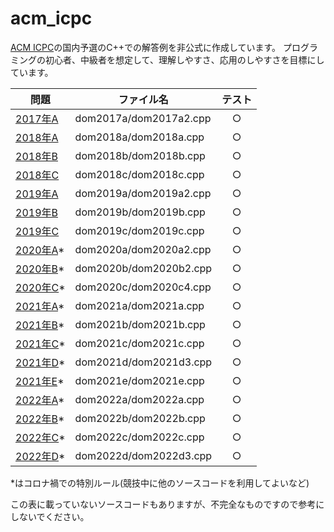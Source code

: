 # acm_icpc
[ACM ICPC](https://icpc.iisf.or.jp/)の国内予選のC++での解答例を非公式に作成しています。
プログラミングの初心者、中級者を想定して、理解しやすさ、応用のしやすさを目標にしています。

 問題 | ファイル名 | テスト
---|---|:---:
 [2017年A](https://icpc.iisf.or.jp/past-icpc/domestic2017/contest/all_ja.html#section_A) | dom2017a/dom2017a2.cpp | ○
 [2018年A](https://icpc.iisf.or.jp/past-icpc/domestic2018/contest/all_ja.html#section_A) | dom2018a/dom2018a.cpp | ○
 [2018年B](https://icpc.iisf.or.jp/past-icpc/domestic2018/contest/all_ja.html#section_B) | dom2018b/dom2018b.cpp | ○
 [2018年C](https://icpc.iisf.or.jp/past-icpc/domestic2018/contest/all_ja.html#section_C) | dom2018c/dom2018c.cpp | ○
 [2019年A](https://icpc.iisf.or.jp/past-icpc/domestic2019/contest/all_ja.html#section_A) | dom2019a/dom2019a2.cpp | ○
 [2019年B](https://icpc.iisf.or.jp/past-icpc/domestic2019/contest/all_ja.html#section_B) | dom2019b/dom2019b.cpp | ○
 [2019年C](https://icpc.iisf.or.jp/past-icpc/domestic2019/contest/all_ja.html#section_C) | dom2019c/dom2019c.cpp | ○
 [2020年A](https://icpc.iisf.or.jp/past-icpc/domestic2020/contest/all_ja.html#section_A)* | dom2020a/dom2020a2.cpp | ○
 [2020年B](https://icpc.iisf.or.jp/past-icpc/domestic2020/contest/all_ja.html#section_B)* | dom2020b/dom2020b2.cpp | ○
 [2020年C](https://icpc.iisf.or.jp/past-icpc/domestic2020/contest/all_ja.html#section_C)* | dom2020c/dom2020c4.cpp | ○
 [2021年A](https://icpc.iisf.or.jp/past-icpc/domestic2021/contest/all_ja.html#section_A)* | dom2021a/dom2021a.cpp | ○
 [2021年B](https://icpc.iisf.or.jp/past-icpc/domestic2021/contest/all_ja.html#section_B)* | dom2021b/dom2021b.cpp | ○
 [2021年C](https://icpc.iisf.or.jp/past-icpc/domestic2021/contest/all_ja.html#section_C)* | dom2021c/dom2021c.cpp | ○
 [2021年D](https://icpc.iisf.or.jp/past-icpc/domestic2021/contest/all_ja.html#section_D)* | dom2021d/dom2021d3.cpp | ○
 [2021年E](https://icpc.iisf.or.jp/past-icpc/domestic2021/contest/all_ja.html#section_E)* | dom2021e/dom2021e.cpp | ○
 [2022年A](https://icpc.iisf.or.jp/past-icpc/domestic2022/contest/all_ja.html#section_A)* | dom2022a/dom2022a.cpp | ○
 [2022年B](https://icpc.iisf.or.jp/past-icpc/domestic2022/contest/all_ja.html#section_B)* | dom2022b/dom2022b.cpp | ○
 [2022年C](https://icpc.iisf.or.jp/past-icpc/domestic2022/contest/all_ja.html#section_C)* | dom2022c/dom2022c.cpp | ○
 [2022年D](https://icpc.iisf.or.jp/past-icpc/domestic2022/contest/all_ja.html#section_D)* | dom2022d/dom2022d3.cpp | ○

*はコロナ禍での特別ルール(競技中に他のソースコードを利用してよいなど)

この表に載っていないソースコードもありますが、不完全なものですので参考にしないでください。